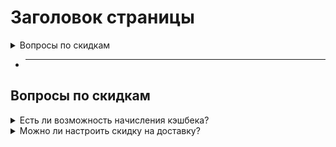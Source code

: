# Заголовок страницы

<details>
<summary>Вопросы по скидкам</summary>

- **Есть ли возможность начисления кэшбека?**
    * Да, есть. Раздел [Маркетинг - Скидки](/marketing/discounts). В настройках скидки установите галочку "**Использовать в качестве бонусной программы (класть значение скидки на личный счет)**".
- **Можно ли настроить скидку на доставку?**
    * Да, можно. Раздел [Маркетинг - Скидки](/marketing/discounts). В настройках скидки в конце страницы есть поле "**Размер скидки на доставку**".

</details>

* ___

## Вопросы по скидкам
<details>
<summary>Есть ли возможность начисления кэшбека?</summary>

* Да, есть. Раздел [Маркетинг - Скидки](/marketing/discounts). В настройках скидки установите галочку "**Использовать в качестве бонусной программы (класть значение скидки на личный счет)**".

</details>

<details>
<summary>Можно ли настроить скидку на доставку?</summary>

* Да, можно. Раздел [Маркетинг - Скидки](/marketing/discounts). В настройках скидки в конце страницы есть поле "**Размер скидки на доставку**".

</details>
